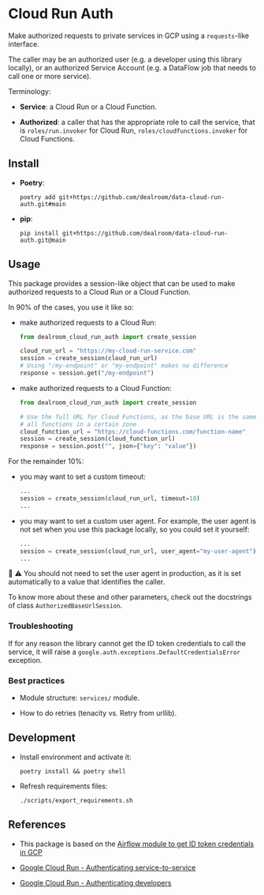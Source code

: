 # Cloud Run Auth

Make authorized requests to private services in GCP using a `requests`-like interface.

The caller may be an authorized user (e.g. a developer using this library locally), or an authorized Service Account (e.g. a DataFlow job that needs to call one or more service).

Terminology:

* **Service**: a Cloud Run or a Cloud Function.

* **Authorized**: a caller that has the appropriate role to call the service, that is `roles/run.invoker` for Cloud Run, `roles/cloudfunctions.invoker` for Cloud Functions.

## Install

* **Poetry**:

    ```shell
    poetry add git+https://github.com/dealroom/data-cloud-run-auth.git#main
    ```

* **pip**:

    ```shell
    pip install git+https://github.com/dealroom/data-cloud-run-auth.git@main
    ```

## Usage

This package provides a session-like object that can be used to make authorized requests to a Cloud Run or a Cloud Function.

In 90% of the cases, you use it like so:

* make authorized requests to a Cloud Run:

    ```python
    from dealroom_cloud_run_auth import create_session

    cloud_run_url = "https://my-cloud-run-service.com"
    session = create_session(cloud_run_url)
    # Using "/my-endpoint" or "my-endpoint" makes no difference
    response = session.get("/my-endpoint")
    ```

* make authorized requests to a Cloud Function:

    ```python
    from dealroom_cloud_run_auth import create_session

    # Use the full URL for Cloud Functions, as the base URL is the same for
    # all functions in a certain zone
    cloud_function_url = "https://cloud-functions.com/function-name"
    session = create_session(cloud_function_url)
    response = session.post("", json={"key": "value"})
    ```

For the remainder 10%:

* you may want to set a custom timeout:

    ```python
    ...
    session = create_session(cloud_run_url, timeout=10)
    ...
    ```

* you may want to set a custom user agent. For example, the user agent is not set when you use this package locally, so you could set it yourself:

    ```python
    ...
    session = create_session(cloud_run_url, user_agent="my-user-agent")
    ...
    ```

📢 ⚠️ You should not need to set the user agent in production, as it is set automatically to a value that identifies the caller.

To know more about these and other parameters, check out the docstrings of class `AuthorizedBaseUrlSession`.

### Troubleshooting

If for any reason the library cannot get the ID token credentials to call the service, it will raise a `google.auth.exceptions.DefaultCredentialsError` exception.

### Best practices

* Module structure: `services/` module.

* How to do retries (tenacity vs. Retry from urllib).

## Development

* Install environment and activate it:

    ```shell
    poetry install && poetry shell
    ```

* Refresh requirements files:

    ```shell
    ./scripts/export_requirements.sh
    ```

## References

* This package is based on the [Airflow module to get ID token credentials in GCP](https://github.com/apache/airflow/blob/b1196460db1a21b2c6c3ef2e841fc6d0c22afe97/airflow/providers/google/common/utils/id_token_credentials.py#L1)

* [Google Cloud Run - Authenticating service-to-service](https://cloud.google.com/run/docs/authenticating/service-to-service)

* [Google Cloud Run - Authenticating developers](https://cloud.google.com/run/docs/authenticating/developers)
